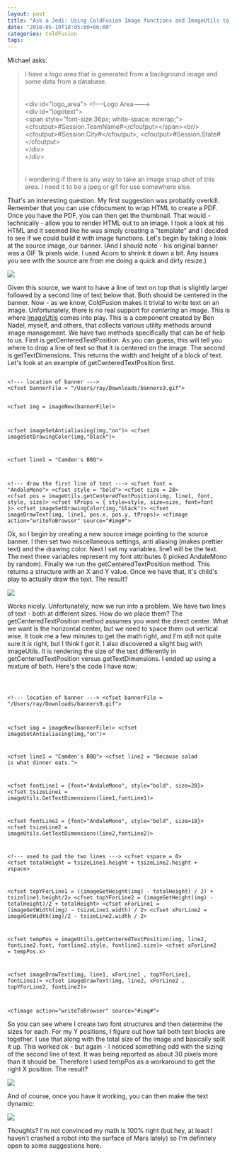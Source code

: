 ```yaml
---
layout: post
title: "Ask a Jedi: Using ColdFusion Image functions and ImageUtils to create dynamic banners"
date: "2010-05-19T18:05:00+06:00"
categories: ColdFusion 
tags: 
---
```


Michael asks:

<blockquote>
I have a logo area that is generated from a background image and some data from a database.<br/>
<br/><br/>
&lt;div id="logo_area"&gt;  &lt;!---Logo Area---&gt;<br/>
           &lt;div id="logotext"&gt;<br/>
                   &lt;span style="font-size:36px; white-space: nowrap;"&gt;&lt;cfoutput&gt;#Session.TeamName#&lt;/cfoutput&gt;&lt;/span&gt;&lt;br/&gt;<br/>
                   &lt;cfoutput&gt;#Session.City#&lt;/cfoutput&gt;,&nbsp;&lt;cfoutput&gt;#Session.State#&lt;/cfoutput&gt;<br/>
           &lt;/div&gt;<br/>
&lt;/div&gt;<br/>
<br/>
<br/>
I wondering if there is any way to take an image snap shot of this area.   I need it to be a jpeg or gif for use somewhere else.
</blockquote>
<!--more-->
That's an interesting question. My first suggestion was probably overkill. Remember that you can use cfdocument to wrap HTML to create a PDF. Once you have the PDF, you can then get the thumbnail. That would - technically - allow you to render HTML out to an image. I took a look at his HTML and it seemed like he was simply creating a "template" and I decided to see if we could build it with image functions. Let's begin by taking a look at the source image, our banner. (And I should note - his original banner was a GIF 1k pixels wide. I used Acorn to shrink it down a bit. Any issues you see with the source are from me doing a quick and dirty resize.)

<p>

<img src="https://static.raymondcamden.com/images/original.PNG" />

<p>

Given this source, we want to have a line of text on top that is slightly larger followed by a second line of text below that. Both should be centered in the banner. Now - as we know, ColdFusion makes it trivial to write text on an image. Unfortunately, there is no real support for <i>centering</i> an image. This is where <a href="http://imageutils.riaforge.org/">imageUtils</a> comes into play. This is a component created by Ben Nadel, myself, and others, that collects various utility methods around image management. We have two methods specifically that can be of help to us. First is getCenteredTextPosition. As you can guess, this will tell you where to drop a line of text so that it is centered on the image. The second is getTextDimensions. This returns the width and height of a block of text. Let's look at an example of getCenteredTextPosition first. 

<p>

<code>
&lt;!--- location of banner ---&gt;
&lt;cfset bannerFile = "/Users/ray/Downloads/banners9.gif"&gt;

&lt;cfset img = imageNew(bannerFile)&gt;

&lt;cfset imageSetAntialiasing(img,"on")&gt;
&lt;cfset imageSetDrawingColor(img,"black")&gt;

&lt;cfset line1 = "Camden's BBQ"&gt;

&lt;!--- draw the first line of text ---&gt;
&lt;cfset font = "AndaleMono"&gt;
&lt;cfset style = "bold"&gt;
&lt;cfset size = 28&gt;
&lt;cfset pos = imageUtils.getCenteredTextPosition(img, line1, font, style, size)&gt;
&lt;cfset tProps =  { style=style, size=size, font=font }&gt;
&lt;cfset imageSetDrawingColor(img,"black")&gt;
&lt;cfset imageDrawText(img, line1, pos.x, pos.y, tProps)&gt;
&lt;cfimage action="writeToBrowser" source="#img#"&gt;
</code>

<p>

Ok, so I begin by creating a new source image pointing to the source banner. I then set two miscellaneous settings, anti aliasing (makes prettier text) and the drawing color. Next I set my variables. line1 will be the text. The next three variables represent my font attributes (I picked AndaleMono by random). Finally we run the getCenteredTextPosition method. This returns a structure with an X and Y value. Once we have that, it's child's play to actually draw the text. The result?

<p>

<img src="https://static.raymondcamden.com/images/cfjedi/v11.PNG" />

<p>

Works nicely. Unfortunately, now we run into a problem. We have two lines of text - both at different sizes. How do we place them? The getCenteredTextPosition method assumes you want the direct center. What we want is the horizontal center, but we need to space them out vertical wise. It took me a few minutes to get the math right, and I'm still not quite sure it <i>is</i> right, but I think I got it. I also discovered a slight bug with imageUtils. It is rendering the size of the text differently in getCenteredTextPosition versus getTextDimensions. I ended up using a mixture of both. Here's the code I have now:

<p>

<code>

&lt;!--- location of banner ---&gt;
&lt;cfset bannerFile = "/Users/ray/Downloads/banners9.gif"&gt;

&lt;cfset img = imageNew(bannerFile)&gt;
&lt;cfset imageSetAntialiasing(img,"on")&gt;

&lt;cfset line1 = "Camden's BBQ"&gt;
&lt;cfset line2 = "Because salad is what dinner eats."&gt;

&lt;cfset fontLine1 = {font="AndaleMono", style="bold", size=28}&gt;
&lt;cfset tsizeLine1 = imageUtils.GetTextDimensions(line1,fontLine1)&gt;

&lt;cfset fontLine2 = {font="AndaleMono", style="bold", size=18}&gt;
&lt;cfset tsizeLine2 = imageUtils.GetTextDimensions(line2,fontLine2)&gt;

&lt;!--- used to pad the two lines ---&gt;
&lt;cfset vspace = 0&gt;
&lt;cfset totalHeight = tsizeLine1.height + tsizeLine2.height + vspace&gt;

&lt;cfset topYForLine1 = ((imageGetHeight(img) - totalHeight) / 2) + tsizeline1.height/2&gt;
&lt;cfset topYForLine2 = (imageGetHeight(img) - totalHeight)/2 + totalHeight&gt;
&lt;cfset xForLine1 = (imageGetWidth(img) - tsizeLine1.width) / 2&gt;
&lt;cfset xForLine2 = imageGetWidth(img)/2 - tsizeLine2.width / 2&gt;

&lt;cfset tempPos = imageUtils.getCenteredTextPosition(img, line2, fontLine2.font, fontline2.style, fontline2.size)&gt;
&lt;cfset xForLine2 = tempPos.x&gt;

&lt;cfset imageDrawText(img, line1, xForLine1 , topYForLine1, fontLine1)&gt;
&lt;cfset imageDrawText(img, line2, xForLine2 , topYForLine2, fontLine2)&gt;

&lt;cfimage action="writeToBrowser" source="#img#"&gt;
</code>

<p>

So you can see where I create two font structures and then determine the sizes for each. For my Y positions, I figure out how tall both text blocks are together. I use that along with the total size of the image and basically split it up. This worked ok - but again - I noticed something odd with the sizing of the second line of text. It was being reported as about 30 pixels more than it should be. Therefore I used tempPos as a workaround to get the right X position. The result?

<p>

<img src="https://static.raymondcamden.com/images/cfjedi/v21.PNG" />

<p>

And of course, once you have it working, you can then make the text dynamic:

<p>

<img src="https://static.raymondcamden.com/images/cfjedi/v3.PNG" />

<p>

Thoughts? I'm not convinced my math is 100% right (but hey, at least I haven't crashed a robot into the surface of Mars lately) so I'm definitely open to some suggestions here.